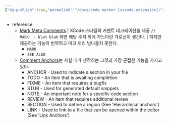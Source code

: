 ```yaml
---
{"dg-publish":true,"permalink":"/docs/code marker {vscode-extension}/","title":"code marker {vscode-extension}"}
---
```


- reference
	- [Mark Meta Comments](https://marketplace.visualstudio.com/items?itemName=everdrone.mark-meta-comments#:~:text=This%20extension%20emulates%20XCode%27s%20%2F%2F%20MARK%3A%20-%20comment,MARK%3A%20-%20Foo%20to%20get%20the%20horizontal%20separator.) | XCode 스타일의 커멘트 데코레이션을 제공 `// MARK: - blah blah` 하면 해당 주석 위에 가느다란 가로선이 생긴다. | 하지만 제공하는 기능이 빈약하고 마크 끼리 넘나들지 못한다.
		- `MARK`
		- `SEE ALSO`
	- [Comment Anchors](https://marketplace.visualstudio.com/items?itemName=ExodiusStudios.comment-anchors)는 사실 내가 생각하는 그것과 가장 근접한 기능을 가지고 있다. 
		- ANCHOR - Used to indicate a section in your file
		- TODO - An item that is awaiting completion
		- FIXME - An item that requires a bugfix
		- STUB - Used for generated default snippets
		- NOTE - An important note for a specific code section
		- REVIEW - An item that requires additional review
		- SECTION - Used to define a region (See 'Hierarchical anchors')
		- LINK - Used to link to a file that can be opened within the editor (See 'Link Anchors')
